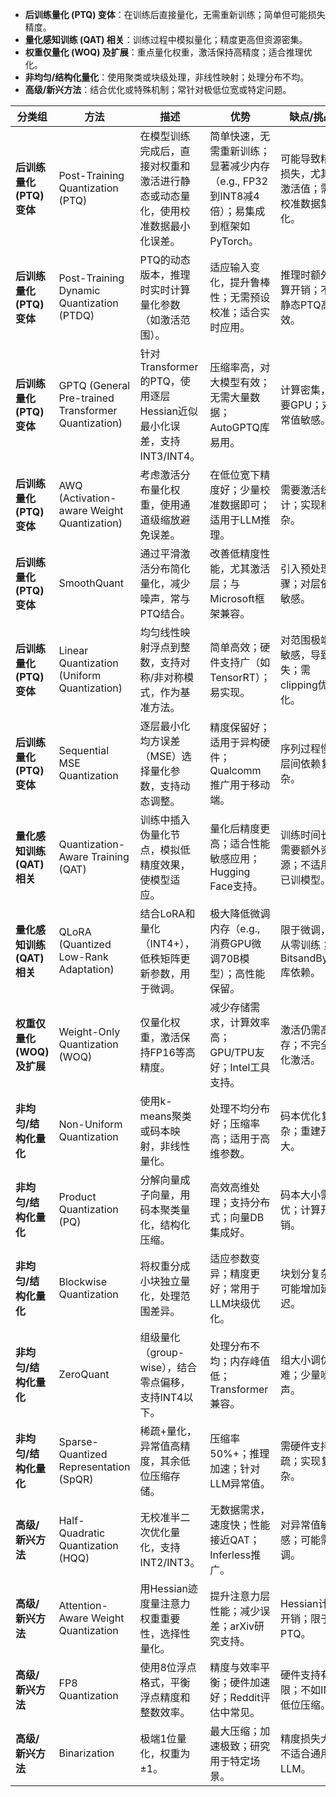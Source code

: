 
- **后训练量化 (PTQ) 变体**：在训练后直接量化，无需重新训练；简单但可能损失精度。
- **量化感知训练 (QAT) 相关**：训练过程中模拟量化；精度更高但资源密集。
- **权重仅量化 (WOQ) 及扩展**：重点量化权重，激活保持高精度；适合推理优化。
- **非均匀/结构化量化**：使用聚类或块级处理，非线性映射；处理分布不均。
- **高级/新兴方法**：结合优化或特殊机制；常针对极低位宽或特定问题。

| 分类组 | 方法 | 描述 | 优势 | 缺点/挑战 |
|--------|------|------|------|-----------|
| **后训练量化 (PTQ) 变体** | Post-Training Quantization (PTQ) | 在模型训练完成后，直接对权重和激活进行静态或动态量化，使用校准数据最小化误差。 | 简单快速，无需重新训练；显著减少内存（e.g., FP32到INT8减4倍）；易集成到框架如PyTorch。 | 可能导致精度损失，尤其是激活值；需要校准数据集优化。 |
| **后训练量化 (PTQ) 变体** | Post-Training Dynamic Quantization (PTDQ) | PTQ的动态版本，推理时实时计算量化参数（如激活范围）。 | 适应输入变化，提升鲁棒性；无需预设校准；适合实时应用。 | 推理时额外计算开销；不如静态PTQ高效。 |
| **后训练量化 (PTQ) 变体** | GPTQ (General Pre-trained Transformer Quantization) | 针对Transformer的PTQ，使用逐层Hessian近似最小化误差，支持INT3/INT4。 | 压缩率高，对大模型有效；无需大量数据；AutoGPTQ库易用。 | 计算密集，需要GPU；对异常值敏感。 |
| **后训练量化 (PTQ) 变体** | AWQ (Activation-aware Weight Quantization) | 考虑激活分布量化权重，使用通道级缩放避免误差。 | 在低位宽下精度好；少量校准数据即可；适用于LLM推理。 | 需要激活统计；实现稍复杂。 |
| **后训练量化 (PTQ) 变体** | SmoothQuant | 通过平滑激活分布简化量化，减少噪声，常与PTQ结合。 | 改善低精度性能，尤其激活层；与Microsoft框架兼容。 | 引入预处理步骤；对层依赖敏感。 |
| **后训练量化 (PTQ) 变体** | Linear Quantization (Uniform Quantization) | 均匀线性映射浮点到整数，支持对称/非对称模式，作为基准方法。 | 简单高效；硬件支持广（如TensorRT）；易实现。 | 对范围极端值敏感，导致损失；需clipping优化。 |
| **后训练量化 (PTQ) 变体** | Sequential MSE Quantization | 逐层最小化均方误差（MSE）选择量化参数，支持动态调整。 | 精度保留好；适用于异构硬件；Qualcomm推广用于移动端。 | 序列过程慢；层间依赖复杂。 |
| **量化感知训练 (QAT) 相关** | Quantization-Aware Training (QAT) | 训练中插入伪量化节点，模拟低精度效果，使模型适应。 | 量化后精度更高；适合性能敏感应用；Hugging Face支持。 | 训练时间长，需要额外资源；不适用于已训模型。 |
| **量化感知训练 (QAT) 相关** | QLoRA (Quantized Low-Rank Adaptation) | 结合LoRA和量化（INT4+），低秩矩阵更新参数，用于微调。 | 极大降低微调内存（e.g., 消费GPU微调70B模型）；高性能保留。 | 限于微调，非从零训练；BitsandBytes库依赖。 |
| **权重仅量化 (WOQ) 及扩展** | Weight-Only Quantization (WOQ) | 仅量化权重，激活保持FP16等高精度。 | 减少存储需求，计算效率高；GPU/TPU友好；Intel工具支持。 | 激活仍需高内存；不完全优化激活。 |
| **非均匀/结构化量化** | Non-Uniform Quantization | 使用k-means聚类或码本映射，非线性量化。 | 处理不均分布好；压缩率高；适用于高维参数。 | 码本优化复杂；重建开销大。 |
| **非均匀/结构化量化** | Product Quantization (PQ) | 分解向量成子向量，用码本聚类量化，结构化压缩。 | 高效高维处理；支持分布式；向量DB集成好。 | 码本大小需调优；计算开销。 |
| **非均匀/结构化量化** | Blockwise Quantization | 将权重分成小块独立量化，处理范围差异。 | 适应参数变异；精度更好；常用于LLM块级优化。 | 块划分复杂；可能增加延迟。 |
| **非均匀/结构化量化** | ZeroQuant | 组级量化（group-wise），结合零点偏移，支持INT4以下。 | 处理分布不均；内存峰值低；Transformer兼容。 | 组大小调优难；少量噪声。 |
| **非均匀/结构化量化** | Sparse-Quantized Representation (SpQR) | 稀疏+量化，异常值高精度，其余低位压缩存储。 | 压缩率50%+；推理加速；针对LLM异常值。 | 需硬件支持稀疏；实现复杂。 |
| **高级/新兴方法** | Half-Quadratic Quantization (HQQ) | 无校准半二次优化量化，支持INT2/INT3。 | 无数据需求，速度快；性能接近QAT；Inferless推广。 | 对异常值敏感；可能需微调。 |
| **高级/新兴方法** | Attention-Aware Weight Quantization | 用Hessian迹度量注意力权重重要性，选择性量化。 | 提升注意力层性能；减少误差；arXiv研究支持。 | Hessian计算开销；限于PTQ。 |
| **高级/新兴方法** | FP8 Quantization | 使用8位浮点格式，平衡浮点精度和整数效率。 | 精度与效率平衡；硬件加速好；Reddit评估中常见。 | 硬件支持有限；不如INT低位压缩。 |
| **高级/新兴方法** | Binarization | 极端1位量化，权重为±1。 | 最大压缩；加速极致；研究用于特定场景。 | 精度损失大；不适合通用LLM。 

